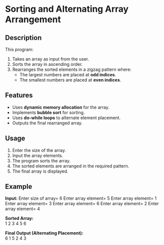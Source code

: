 # Sorting and Alternating Array Arrangement

## Description
This program:
1. Takes an array as input from the user.
2. Sorts the array in ascending order.
3. Rearranges the sorted elements in a zigzag pattern where:
   - The largest numbers are placed at **odd indices**.
   - The smallest numbers are placed at **even indices**.

## Features
- Uses **dynamic memory allocation** for the array.
- Implements **bubble sort** for sorting.
- Uses **do-while loops** to alternate element placement.
- Outputs the final rearranged array.

## Usage

1. Enter the size of the array.
2. Input the array elements.
3. The program sorts the array.
4. The sorted elements are arranged in the required pattern.
5. The final array is displayed.

## Example

**Input:**
Enter size of array=
6 Enter array element=
5 Enter array element=
1 Enter array element=
3 Enter array element=
6 Enter array element=
2 Enter array element=
4


**Sorted Array:**  
1 2 3 4 5 6


**Final Output (Alternating Placement):**  
6 1 5 2 4 3
